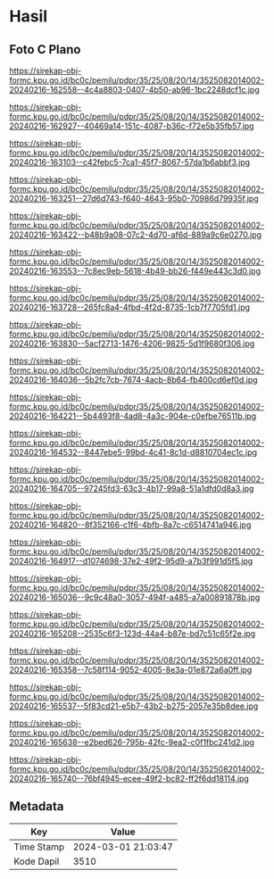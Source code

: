 # Hasil

## Foto C Plano

https://sirekap-obj-formc.kpu.go.id/bc0c/pemilu/pdpr/35/25/08/20/14/3525082014002-20240216-162558--4c4a8803-0407-4b50-ab96-1bc2248dcf1c.jpg

https://sirekap-obj-formc.kpu.go.id/bc0c/pemilu/pdpr/35/25/08/20/14/3525082014002-20240216-162927--40469a14-151c-4087-b36c-f72e5b35fb57.jpg

https://sirekap-obj-formc.kpu.go.id/bc0c/pemilu/pdpr/35/25/08/20/14/3525082014002-20240216-163103--c42febc5-7ca1-45f7-8067-57da1b6abbf3.jpg

https://sirekap-obj-formc.kpu.go.id/bc0c/pemilu/pdpr/35/25/08/20/14/3525082014002-20240216-163251--27d6d743-f640-4643-95b0-70986d79935f.jpg

https://sirekap-obj-formc.kpu.go.id/bc0c/pemilu/pdpr/35/25/08/20/14/3525082014002-20240216-163422--b48b9a08-07c2-4d70-af6d-889a9c6e0270.jpg

https://sirekap-obj-formc.kpu.go.id/bc0c/pemilu/pdpr/35/25/08/20/14/3525082014002-20240216-163553--7c8ec9eb-5618-4b49-bb26-f449e443c3d0.jpg

https://sirekap-obj-formc.kpu.go.id/bc0c/pemilu/pdpr/35/25/08/20/14/3525082014002-20240216-163728--265fc8a4-4fbd-4f2d-8735-1cb7f7705fd1.jpg

https://sirekap-obj-formc.kpu.go.id/bc0c/pemilu/pdpr/35/25/08/20/14/3525082014002-20240216-163830--5acf2713-1476-4206-9825-5d1f9680f306.jpg

https://sirekap-obj-formc.kpu.go.id/bc0c/pemilu/pdpr/35/25/08/20/14/3525082014002-20240216-164036--5b2fc7cb-7674-4acb-8b64-fb400cd6ef0d.jpg

https://sirekap-obj-formc.kpu.go.id/bc0c/pemilu/pdpr/35/25/08/20/14/3525082014002-20240216-164221--5b4493f8-4ad8-4a3c-904e-c0efbe76511b.jpg

https://sirekap-obj-formc.kpu.go.id/bc0c/pemilu/pdpr/35/25/08/20/14/3525082014002-20240216-164532--8447ebe5-99bd-4c41-8c1d-d8810704ec1c.jpg

https://sirekap-obj-formc.kpu.go.id/bc0c/pemilu/pdpr/35/25/08/20/14/3525082014002-20240216-164705--97245fd3-63c3-4b17-99a8-51a1dfd0d8a3.jpg

https://sirekap-obj-formc.kpu.go.id/bc0c/pemilu/pdpr/35/25/08/20/14/3525082014002-20240216-164820--8f352166-c1f6-4bfb-8a7c-c6514741a946.jpg

https://sirekap-obj-formc.kpu.go.id/bc0c/pemilu/pdpr/35/25/08/20/14/3525082014002-20240216-164917--d1074698-37e2-49f2-95d9-a7b3f991d5f5.jpg

https://sirekap-obj-formc.kpu.go.id/bc0c/pemilu/pdpr/35/25/08/20/14/3525082014002-20240216-165036--9c9c48a0-3057-494f-a485-a7a00891878b.jpg

https://sirekap-obj-formc.kpu.go.id/bc0c/pemilu/pdpr/35/25/08/20/14/3525082014002-20240216-165208--2535c6f3-123d-44a4-b87e-bd7c51c65f2e.jpg

https://sirekap-obj-formc.kpu.go.id/bc0c/pemilu/pdpr/35/25/08/20/14/3525082014002-20240216-165358--7c58f114-9052-4005-8e3a-01e872a6a0ff.jpg

https://sirekap-obj-formc.kpu.go.id/bc0c/pemilu/pdpr/35/25/08/20/14/3525082014002-20240216-165537--5f83cd21-e5b7-43b2-b275-2057e35b8dee.jpg

https://sirekap-obj-formc.kpu.go.id/bc0c/pemilu/pdpr/35/25/08/20/14/3525082014002-20240216-165638--e2bed626-795b-42fc-9ea2-c0f1fbc241d2.jpg

https://sirekap-obj-formc.kpu.go.id/bc0c/pemilu/pdpr/35/25/08/20/14/3525082014002-20240216-165740--76bf4945-ecee-49f2-bc82-ff2f6dd18114.jpg


## Metadata

| Key        | Value               |
| ---------- | ------------------- |
| Time Stamp | 2024-03-01 21:03:47 |
| Kode Dapil | 3510                |



